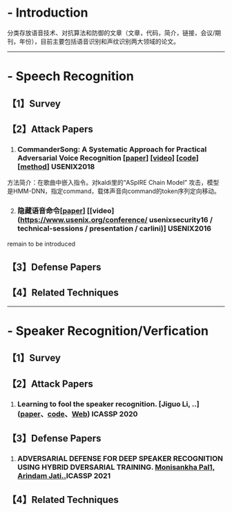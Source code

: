 # - Introduction
分类存放语音技术、对抗算法和防御的文章（文章，代码，简介，链接，会议/期刊，年份），目前主要包括语音识别和声纹识别两大领域的论文。

---
# - Speech Recognition

## 【1】Survey
## 【2】Attack Papers
1. ### CommanderSong: A Systematic Approach for Practical Adversarial Voice Recognition [[paper](https://www.usenix.org/system/files/conference/usenixsecurity18/sec18-yuan.pdf)]  [[video](https://www.usenix.org/conference/usenixsecurity18/presentation/yuan-xuejing)] [[code]()] [[method]()] USENIX2018</br>
  方法简介：在歌曲中嵌入指令。对kaldi里的“ASpIRE Chain Model” 攻击，模型是HMM-DNN，指定command，载体声音向command的token序列定向移动。

2. ### 隐藏语音命令[[paper](https://security.cs.georgetown.edu/~tavish/hvc_usenix.pdf)] [[video] (https://www.usenix.org/conference/ usenixsecurity16 / technical-sessions / presentation / carlini)] USENIX2016 
remain to be introduced
## 【3】Defense Papers
## 【4】Related Techniques

---
# - Speaker Recognition/Verfication
## 【1】Survey
## 【2】Attack Papers
1. ### Learning to fool the speaker recognition. [Jiguo Li, ..] ([paper](https://arxiv.org/abs/2004.03434)、[code](https://github.com/smallflyingpig/learning-to-fool-the-speaker-recognition)、[Web](https://smallflyingpig.github.io/speaker-recognition-attacker/main)) ICASSP 2020 
## 【3】Defense Papers
1. ### ADVERSARIAL DEFENSE FOR DEEP SPEAKER RECOGNITION USING HYBRID DVERSARIAL TRAINING. [Monisankha Pal1, Arindam Jati..]([paper](https://arxiv.org/abs/2010.16038))ICASSP 2021
## 【4】Related Techniques
